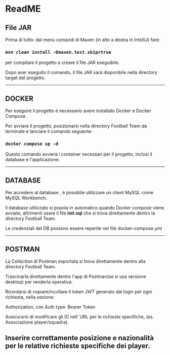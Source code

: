# ReadME

## File JAR

Prima di tutto:
dal menù comandi di Maven (in alto a destra in IntelliJ) fare:

### `mvn clean install -Dmaven.test.skip=true`

per compilare il progetto e creare il file JAR eseguibile.

Dopo aver eseguito il comando, il file JAR sarà disponibile nella directory target del progetto.

---

## DOCKER

Per eseguire il progetto è necessario avere installato Docker e Docker Compose.

Per avviare il progetto, posizionarsi nella directory Football Team da terminale e lanciare il comando seguente:

### `docker compose up -d`

Questo comando avvierà i container necessari per il progetto, inclusi il database e l'applicazione.

---

## DATABASE

Per accedere al database , è possibile utilizzare un client MySQL come MySQL Workbench.

Il database utilizzato si popola in automatico quando Docker compose viene avviato, altrimenti usare il file **init.sql** che si trova direttamente dentro la directory Football Team.

Le credenziali del DB possono essere reperite nel file docker-compose.yml

---

## POSTMAN

La Collection di Postman esportata si trova direttamente dentro alla directory Football Team.

Trascinarla direttamente dentro l'app di Postman(se si usa versione desktop) per renderla operativa.

Ricordarsi di copiare/incollare il token JWT generato dal login per ogni richiesta, nella sezione:

Authorization, con Auth type: Bearer Token

Assicurarsi di modificare gli ID nell’ URL per le richieste specifiche, (es. Associazione player/squadra).

Inserire correttamente posizione e nazionalità per le relative richieste specifiche dei player.
---